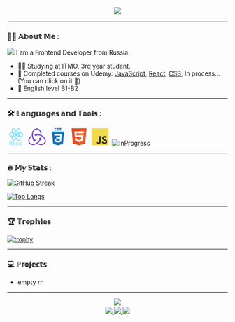 <div align="center">
<img src="https://capsule-render.vercel.app/api?type=waving&color=gradient&height=256&section=header&text=ℍ𝕖𝕝𝕝𝕠%20𝕎𝕠𝕣𝕝𝕕!&fontSize=75&animation=fadeIn&fontAlignY=38&desc=𝕎𝕖𝕝𝕔𝕠𝕞𝕖%20𝕥𝕠%20𝕞𝕪%20𝔾𝕚𝕥ℍ𝕦𝕓%20ℙ𝕣𝕠𝕗𝕚𝕝𝕖!&descAlignY=51&descAlign=62" />
</div>



___

### :man_technologist: 𝔸𝕓𝕠𝕦𝕥 𝕄𝕖 :
<img src="https://media.giphy.com/media/WUlplcMpOCEmTGBtBW/giphy.gif" width="30"> I am a Frontend Developer from Russia.
- :man_student: Studying at ITMO, 3rd year student.
- :telescope: Completed courses on Udemy: [JavaScript](https://www.udemy.com/course/javascript-the-complete-guide-2020-beginner-advanced/), [React](https://www.udemy.com/course/react-the-complete-guide-incl-redux/), [CSS](https://www.udemy.com/course/css-the-complete-guide-incl-flexbox-grid-sass/), In process... (You can click on it :monocle_face:)
- 💂‍ English level B1-B2

---

### :hammer_and_wrench: 𝕃𝕒𝕟𝕘𝕦𝕒𝕘𝕖𝕤 𝕒𝕟𝕕 𝕋𝕠𝕠𝕝𝕤 :
<div>
  <img src="https://github.com/devicons/devicon/blob/master/icons/react/react-original-wordmark.svg" title="React" alt="React" width="40" height="40"/>&nbsp;
  <img src="https://github.com/devicons/devicon/blob/master/icons/redux/redux-original.svg" title="Redux" alt="Redux " width="40" height="40"/>&nbsp;
  <img src="https://github.com/devicons/devicon/blob/master/icons/css3/css3-plain-wordmark.svg"  title="CSS3" alt="CSS" width="40" height="40"/>&nbsp;
  <img src="https://github.com/devicons/devicon/blob/master/icons/html5/html5-original.svg" title="HTML5" alt="HTML" width="40" height="40"/>&nbsp;
  <img src="https://github.com/devicons/devicon/blob/master/icons/javascript/javascript-original.svg" title="JavaScript" alt="JavaScript" width="40" height="40"/>&nbsp;
  <img src="https://media.compliancesigns.com/media/catalog/product/s/a/safety-awareness-sign-nhe-16493_1000.gif" title="InProgress" alt="InProgress" width="40" height="40"/>&nbsp;
  

  
</div>

---

### :fire: 𝕄𝕪 𝕊𝕥𝕒𝕥𝕤 :
[![GitHub Streak](http://github-readme-streak-stats.herokuapp.com?user=alonemo&theme=dark&background=000000)](https://git.io/streak-stats)

[![Top Langs](https://github-readme-stats.vercel.app/api/top-langs/?username=alonemo&layout=compact&theme=vision-friendly-dark)](https://github.com/anuraghazra/github-readme-stats)

---

### :trophy: 𝕋𝕣𝕠𝕡𝕙𝕚𝕖𝕤
[![trophy](https://github-profile-trophy.vercel.app/?username=alonemo)](https://github.com/alonemo/github-profile-trophy)

---

### :computer: ℙ𝕣𝕠𝕛𝕖𝕔𝕥𝕤
- empty rn

---
<div align="center">
<img src="https://readme-typing-svg.herokuapp.com?font=Edu+VIC+WA+NT+Beginner&size=30&duration=4000&color=F700F6&background=FFFFFF00&center=true&vCenter=true&width=450&lines=Frontend+developer"/>

<div id="badges">
<a href="t-do.ru/every1wannafly">
  <img src="https://img.shields.io/badge/Telegram-grey?logo=telegram&logoColor=white&style=for-the-badge"/>
  </a>
  <a href="https://vk.com/alonemo">
  <img src="https://img.shields.io/badge/VK-grey?style=for-the-badge&logo=vk&logoColor=blue"/>
  </a>
  <a href="mailto:kamishnikov_da@niuitmo.ru">
  <img src="https://img.shields.io/badge/kamishnikov__da%40niuitmo.ru-grey?style=for-the-badge&logo=gmail&logoColor=white?"/>
  </a>

</div>
<img src="https://komarev.com/ghpvc/?username=alonemo&style=flat-square&color=blue" alt=""/>
</div>




